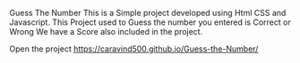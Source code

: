 Guess The Number 
This is a Simple project developed using Html CSS and Javascript. 
This Project used to Guess the number you entered is Correct or Wrong 
We have a Score also included in the project.


Open the project https://caravind500.github.io/Guess-the-Number/
